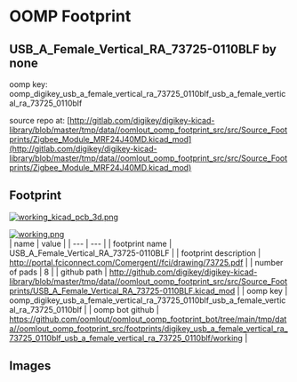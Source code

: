# OOMP Footprint  
## USB_A_Female_Vertical_RA_73725-0110BLF  by none  
  
oomp key: oomp_digikey_usb_a_female_vertical_ra_73725_0110blf_usb_a_female_vertical_ra_73725_0110blf  
  
source repo at: [http://gitlab.com/digikey/digikey-kicad-library/blob/master/tmp/data//oomlout_oomp_footprint_src/src/Source_Footprints/Zigbee_Module_MRF24J40MD.kicad_mod](http://gitlab.com/digikey/digikey-kicad-library/blob/master/tmp/data//oomlout_oomp_footprint_src/src/Source_Footprints/Zigbee_Module_MRF24J40MD.kicad_mod)  
## Footprint  
  
[![working_kicad_pcb_3d.png](working_kicad_pcb_3d_600.png)](working_kicad_pcb_3d.png)  
  
[![working.png](working_600.png)](working.png)  
| name | value | 
| --- | --- | 
| footprint name | USB_A_Female_Vertical_RA_73725-0110BLF | 
| footprint description | http://portal.fciconnect.com/Comergent//fci/drawing/73725.pdf | 
| number of pads | 8 | 
| github path | http://github.com/digikey/digikey-kicad-library/blob/master/tmp/data//oomlout_oomp_footprint_src/src/Source_Footprints/USB_A_Female_Vertical_RA_73725-0110BLF.kicad_mod | 
| oomp key | oomp_digikey_usb_a_female_vertical_ra_73725_0110blf_usb_a_female_vertical_ra_73725_0110blf | 
| oomp bot github | https://github.com/oomlout/oomlout_oomp_footprint_bot/tree/main/tmp/data//oomlout_oomp_footprint_src/footprints/digikey_usb_a_female_vertical_ra_73725_0110blf_usb_a_female_vertical_ra_73725_0110blf/working | 
## Images  
